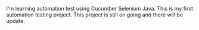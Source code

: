 I'm learning automation test using Cucumber Selenium Java. This is my first automation testing project.
This project is still on going and there will be update.
